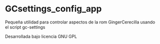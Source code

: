 GCsettings_config_app
=====================

Pequeña utilidad para controlar aspectos de la rom
GingerCerecilla usando el script gc-settings

Desarrollada bajo licencia GNU GPL
